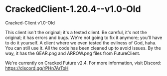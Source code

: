 # CrackedClient-1.20.4--v1.0-Old
Cracked-Client v1.0-Old

This client isn't the original; it's a tested client. Be careful, it's not the original; it has errors and bugs. We're not going to fix it anymore; you'll have to do it yourself.
A client where we even tested the evilness of God, haha.
You can still use it. All the code has been cleaned up to avoid issues.
By the way, it has the GEAR.png and ARROW.png files from FutureClient.

We're currently on Cracked Future v2.4. For more information, visit Discord:
https://discord.gg/rPHn7ArTxH
